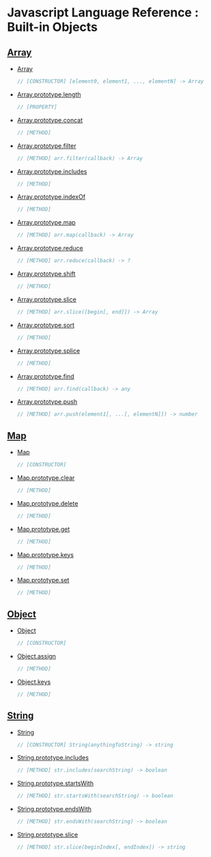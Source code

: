 Javascript Language Reference : Built-in Objects
================================================

[Array](https://developer.mozilla.org/en-US/docs/Web/JavaScript/Reference/Global_Objects/Array)
-------
- [Array](https://developer.mozilla.org/en-US/docs/Web/JavaScript/Reference/Global_Objects/Array/Array)
    ```javascript
    // [CONSTRUCTOR] [element0, element1, ..., elementN] -> Array
    ```
- [Array.prototype.length](https://developer.mozilla.org/en-US/docs/Web/JavaScript/Reference/Global_Objects/Array/length)
    ```javascript
    // [PROPERTY]
    ```
- [Array.prototype.concat](https://developer.mozilla.org/en-US/docs/Web/JavaScript/Reference/Global_Objects/Array/concat)
    ```javascript
    // [METHOD]
    ```
- [Array.prototype.filter](https://developer.mozilla.org/en-US/docs/Web/JavaScript/Reference/Global_Objects/Array/filter)
    ```javascript
    // [METHOD] arr.filter(callback) -> Array
    ```
- [Array.prototype.includes](https://developer.mozilla.org/en-US/docs/Web/JavaScript/Reference/Global_Objects/Array/includes)
    ```javascript
    // [METHOD]
    ```
- [Array.prototype.indexOf](https://developer.mozilla.org/en-US/docs/Web/JavaScript/Reference/Global_Objects/Array/indexOf)
    ```javascript
    // [METHOD]
    ```
- [Array.prototype.map](https://developer.mozilla.org/en-US/docs/Web/JavaScript/Reference/Global_Objects/Array/map)
    ```javascript
    // [METHOD] arr.map(callback) -> Array
    ```
- [Array.prototype.reduce](https://developer.mozilla.org/en-US/docs/Web/JavaScript/Reference/Global_Objects/Array/Reduce)
    ```javascript
    // [METHOD] arr.reduce(callback) -> ?
    ```
- [Array.prototype.shift](https://developer.mozilla.org/en-US/docs/Web/JavaScript/Reference/Global_Objects/Array/shift)
    ```javascript
    // [METHOD]
    ```
- [Array.prototype.slice](https://developer.mozilla.org/en-US/docs/Web/JavaScript/Reference/Global_Objects/Array/slice)
    ```javascript
    // [METHOD] arr.slice([begin[, end]]) -> Array
    ```
- [Array.prototype.sort](https://developer.mozilla.org/en-US/docs/Web/JavaScript/Reference/Global_Objects/Array/sort)
    ```javascript
    // [METHOD]
    ```
- [Array.prototype.splice](https://developer.mozilla.org/en-US/docs/Web/JavaScript/Reference/Global_Objects/Array/splice)
    ```javascript
    // [METHOD]
    ```
- [Array.prototype.find](https://developer.mozilla.org/en-US/docs/Web/JavaScript/Reference/Global_Objects/Array/find)
    ```javascript
    // [METHOD] arr.find(callback) -> any
    ```
- [Array.prototype.push](https://developer.mozilla.org/en-US/docs/Web/JavaScript/Reference/Global_Objects/Array/push)
    ```javascript
    // [METHOD] arr.push(element1[, ...[, elementN]]) -> number
    ```

[Map](https://developer.mozilla.org/en-US/docs/Web/JavaScript/Reference/Global_Objects/Map)
-----
- [Map](https://developer.mozilla.org/en-US/docs/Web/JavaScript/Reference/Global_Objects/Map/Map)
    ```javascript
    // [CONSTRUCTOR]
    ```
- [Map.prototype.clear](https://developer.mozilla.org/en-US/docs/Web/JavaScript/Reference/Global_Objects/Map/clear)
    ```javascript
    // [METHOD]
    ```
- [Map.prototype.delete](https://developer.mozilla.org/en-US/docs/Web/JavaScript/Reference/Global_Objects/Map/delete)
    ```javascript
    // [METHOD]
    ```
- [Map.prototype.get](https://developer.mozilla.org/en-US/docs/Web/JavaScript/Reference/Global_Objects/Map/get)
    ```javascript
    // [METHOD]
    ```
- [Map.prototype.keys](https://developer.mozilla.org/en-US/docs/Web/JavaScript/Reference/Global_Objects/Map/keys)
    ```javascript
    // [METHOD]
    ```
- [Map.prototype.set](https://developer.mozilla.org/en-US/docs/Web/JavaScript/Reference/Global_Objects/Map/set)
    ```javascript
    // [METHOD]
    ```

[Object](https://developer.mozilla.org/en-US/docs/Web/JavaScript/Reference/Global_Objects/Object)
--------
- [Object](https://developer.mozilla.org/en-US/docs/Web/JavaScript/Reference/Global_Objects/Object/Object)
    ```javascript
    // [CONSTRUCTOR]
    ```
- [Object.assign](https://developer.mozilla.org/en-US/docs/Web/JavaScript/Reference/Global_Objects/Object/assign)
    ```javascript
    // [METHOD]
    ```
- [Object.keys](https://developer.mozilla.org/en-US/docs/Web/JavaScript/Reference/Global_Objects/Object/keys)
    ```javascript
    // [METHOD]
    ```

[String](https://developer.mozilla.org/en-US/docs/Web/JavaScript/Reference/Global_Objects/String)
--------
- [String](https://developer.mozilla.org/en-US/docs/Web/JavaScript/Reference/Global_Objects/String/String)
    ```js
    // [CONSTRUCTOR] String(anythingToString) -> string
    ```
- [String.prototype.includes](https://developer.mozilla.org/en-US/docs/Web/JavaScript/Reference/Global_Objects/String/includes)
    ```js
    // [METHOD] str.includes(searchString) -> boolean
    ```
- [String.prototype.startsWith](https://developer.mozilla.org/en-US/docs/Web/JavaScript/Reference/Global_Objects/String/startsWith)
    ```js
    // [METHOD] str.startsWith(searchString) -> boolean
    ```
- [String.prototype.endsWith](https://developer.mozilla.org/en-US/docs/Web/JavaScript/Reference/Global_Objects/String/endsWith)
    ```js
    // [METHOD] str.endsWith(searchString) -> boolean
    ```
- [String.prototype.slice](https://developer.mozilla.org/en-US/docs/Web/JavaScript/Reference/Global_Objects/String/slice)
    ```js
    // [METHOD] str.slice(beginIndex[, endIndex]) -> string
    ```